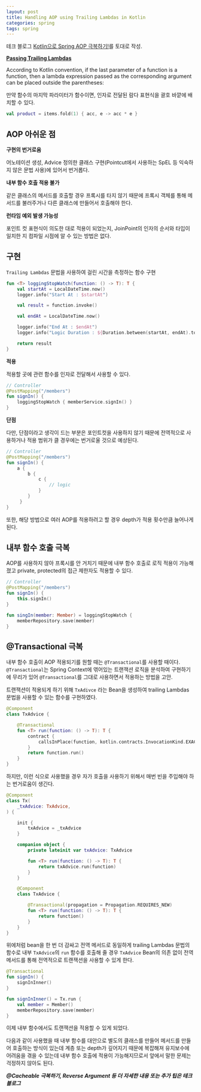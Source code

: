 ```yaml
---
layout: post
title: Handling AOP using Trailing Lambdas in Kotlin
categories: spring
tags: spring
---
```


테크 블로그 [Kotlin으로 Spring AOP 극복하기!](https://tech.kakaopay.com/post/overcome-spring-aop-with-kotlin/)를 토대로 작성.

> 
**[Passing Trailing Lambdas](https://kotlinlang.org/docs/lambdas.html#passing-trailing-lambdas)**
>
According to Kotlin convention, if the last parameter of a function is a function, then a lambda expression passed as the corresponding argument can be placed outside the parentheses:

만약 함수의 마지막 파라미터가 함수이면, 인자로 전달된 람다 표현식을 괄호 바깥에 배치할 수 있다.

```kotlin
val product = items.fold(1) { acc, e -> acc * e }
```

## AOP 아쉬운 점

**구현의 번거로움**

어노테이션 생성, Advice 정의한 클래스 구현(Pointcut에서 사용하는 SpEL 등 익숙하지 않은 문법 사용)에 있어서 번거롭다.

**내부 함수 호출 적용 불가**

같은 클래스의 메서드를 호출할 경우 프록시를 타지 않기 때문에 프록시 객체를 통해 메서드를 불러주거나 다른 클래스에 만들어서 호출해야 한다.

**런타임 예외 발생 가능성**

포인트 컷 표현식이 의도한 대로 적용이 되었는지, JoinPoint의 인자의 순서와 타입이 일치한 지 컴파일 시점에 알 수 있는 방법은 없다.

## 구현

`Trailing Lambdas` 문법을 사용하여 걸린 시간을 측정하는 함수 구현

```kotlin
fun <T> loggingStopWatch(function: () -> T): T {
    val startAt = LocalDateTime.now()
    logger.info("Start At : $startAt")

    val result = function.invoke()

    val endAt = LocalDateTime.now()

    logger.info("End At : $endAt")
    logger.info("Logic Duration : ${Duration.between(startAt, endAt).toMillis()}ms")

    return result
}
```

**적용**

적용할 곳에 관련 함수를 인자로 전달해서 사용할 수 있다.

```kotlin
// Controller
@PostMapping("/members")
fun signIn() {
    loggingStopWatch { memberService.signIn() }
}
```

**단점**

다만, 단점이라고 생각이 드는 부분은 포인트컷을 사용하지 않기 때문에 전역적으로 사용하거나 적용 범위가 클 경우에는 번거로울 것으로 예상된다.

```kotlin
// Controller
@PostMapping("/members")
fun signIn() {
    a { 
        b {
            c {
                // logic
            }
        }
     }
}
```

또한, 해당 방법으로 여러 AOP를 적용하려고 할 경우 depth가 적용 횟수만큼 늘어나게 된다.

## 내부 함수 호출 극복

AOP를 사용하지 않아 프록시를 안 거치기 때문에 내부 함수 호출로 로직 적용이 가능해졌고 private, protected의 접근 제한자도 적용할 수 있다.

```kotlin
// Controller
@PostMapping("/members")
fun signIn() {
    this.signIn()
}

fun singIn(member: Member) = loggingStopWatch {
    memberRepository.save(member)
}
```

## @Transactional 극복

내부 함수 호출이 AOP 적용되기를 원할 때는 `@Transactional`를 사용할 때이다. `@Transactional`는 Spring Context에 엮어있는 트랜잭션 로직을 분석하여 구현하기에 무리가 있어 `@Transactional`를 그대로 사용하면서 적용하는 방법을 고안.

트랜잭션이 적용되게 하기 위해 `TxAdivce` 라는 Bean을 생성하여 trailing Lambdas 문법을 사용할 수 있는 함수를 구현하였다.

```kotlin
@Component
class TxAdvice {

    @Transactional
    fun <T> run(function: () -> T): T {
        contract {
            callsInPlace(function, kotlin.contracts.InvocationKind.EXACTLY_ONCE)
        }
        return function.run()
    }
}
```

하지만, 이런 식으로 사용했을 경우 자가 호출을 사용하기 위해서 매번 빈을 주입해야 하는 번거로움이 생긴다.

```kotlin
@Component
class Tx(
    _txAdvice: TxAdvice,
) {

    init {
        txAdvice = _txAdvice
    }

    companion object {
        private lateinit var txAdvice: TxAdvice

        fun <T> run(function: () -> T): T {
            return txAdvice.run(function)
        }
    }

    @Component
    class TxAdvice {

        @Transactional(propagation = Propagation.REQUIRES_NEW)
        fun <T> run(function: () -> T): T {
            return function()
        }
    }
}
```

위에처럼 bean을 한 번 더 감싸고 전역 메서드로 동일하게 trailing Lambdas 문법의 함수로 내부 `TxAdvice`의 `run` 함수를 호출해 줄 경우 `TxAdvice` Bean의 의존 없이 전역 메서드를 통해 전역적으로 트랜잭션을 사용할 수 있게 한다.

```kotlin
@Transactional
fun signIn() {
    signInInner()
}

fun signInInner() = Tx.run {
    val member = Member()
    memberRepository.save(member)
}
```

이제 내부 함수에서도 트랜잭션을 적용할 수 있게 되었다.

다음과 같이 사용했을 때 내부 함수를 대안으로 별도의 클래스를 만들어 메서드를 만들어 호출하는 방식이 있는데 계층 또는 depth가 깊어지기 때문에 복잡해져 유지보수에 어려움을 겪을 수 있는데 내부 함수 호출에 적용이 가능해지므로서 앞에서 말한 문제는 걱정하지 않아도 된다.

***@Cacheable 극복하기, Reverse Argument 등 더 자세한 내용 또는 추가 팁은 테크 블로그***